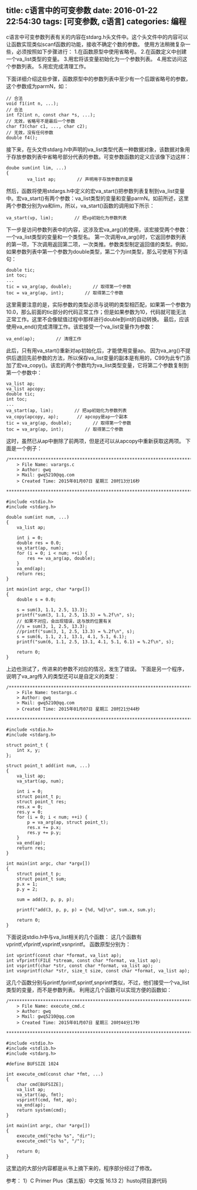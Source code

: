 title: c语言中的可变参数
date: 2016-01-22 22:54:30
tags: [可变参数, c语言]
categories: 编程
---

c语言中可变参数列表有关的内容在stdarg.h头文件中。这个头文件中的内容可以让函数实现类似scanf函数的功能，接收不确定个数的参数。
使用方法稍微复杂一些，必须按照如下步骤进行：
1.在函数原型中使用省略号。
2.在函数定义中创建一个va_list类型的变量。
3.用宏将该变量初始化为一个参数列表。
4.用宏访问这个参数列表。
5.用宏完成清理工作。

下面详细介绍这些步骤，函数原型中的参数列表中至少有一个后跟省略号的参数，这个参数成为parmN，如：

<!--more-->

```
// 合法
void f1(int n, ...);
// 合法
int f2(int n, const char *s, ...);
// 无效，省略号不是最后一个参数
char f3(char c1, ..., char c2);
// 无效，没有任何参数
double f4();
```

接下来，在头文件stdarg.h中声明的va_list类型代表一种数据对象，该数据对象用于存放参数列表中省略号部分代表的参数。可变参数函数的定义应该像下边这样：

```
doube sum(int lim, ...)
{
        va_list ap;        // 声明用于存放参数的变量
```

然后，函数将使用stdargs.h中定义的宏va_start()把参数列表复制到va_list变量中。宏va_start()有两个参数：va_list类型的变量和变量parmN。如前所述，这里两个参数分别为va和lim，所以，va_start()函数的调用如下所示：

```
va_start(vp, lim);        // 把vp初始化为参数列表
```

下一步是访问参数列表中的内容，这涉及宏va_arg()的使用，该宏接受两个参数：一个va_list类型的变量和一个类型名。
第一次调用va_arg()时，它返回参数列表的第一项，下次调用返回第二项，一次类推。参数类型制定返回值的类型。例如，如果参数列表中第一个参数为double类型，第二个为int类型，那么可使用下列语句：

```
double tic;
int toc;
...
tic = va_arg(ap, double);        // 取得第一个参数
toc = va_arg(ap, int);        // 取得第二个参数
```

这里需要注意的是，实际参数的类型必须与说明的类型相匹配，如果第一个参数为10.0，那么前面的tic部分的代码正常工作；但是如果参数为10，代码就可能无法正常工作。这里不会像赋值过程中那样进行double到int的自动转换。
最后，应该使用va_end()完成清理工作。该宏接受一个va_list变量作为参数：

```
va_end(ap);        // 清理工作
```

此后，只有用va_start()重新对ap初始化后，才能使用变量ap。
因为va_arg()不提供后退回先前参数的方法，所以保存va_list变量的副本是有用的，C99为此专门添加了宏va_copy()。该宏的两个参数均为va_list类型变量，它将第二个参数复制到第一个参数中：

```
va_list ap;
va_list apcopy;
double tic;
int toc;
...
va_start(ap, lim);        // 把ap初始化为参数列表
va_copy(apcopy, ap);       // apcopy是ap一个副本
tic = va_arg(ap, double);        // 取得第一个参数
toc = va_arg(ap, int);        // 取得第二个参数
```

这时，虽然已从ap中删除了前两项，但是还可以从apcopy中重新获取这两项。
下面是一个例子：

```
/*************************************************************************
    > File Name: varargs.c
    > Author: gwq
    > Mail: gwq5210@qq.com 
    > Created Time: 2015年01月07日 星期三 20时13分16秒
 ************************************************************************/

#include <stdio.h>
#include <stdarg.h>

double sum(int num, ...)
{
    va_list ap;

    int i = 0;
    double res = 0.0;
    va_start(ap, num);
    for (i = 0; i < num; ++i) {
        res += va_arg(ap, double);
    }
    va_end(ap);
    return res;
}

int main(int argc, char *argv[])
{
    double s = 0.0;

    s = sum(3, 1.1, 2.5, 13.3);
    printf("sum(3, 1.1, 2.5, 13.3) = %.2f\n", s);
    // 如果不对应，会出现错误，这与放的位置有关
    //s = sum(3, 1, 2.5, 13.3);
    //printf("sum(3, 1, 2.5, 13.3) = %.2f\n", s);
    s = sum(6, 1.1, 2.1, 13.1, 4.1, 5.1, 6.1);
    printf("sum(6, 1.1, 2.5, 13.1, 4.1, 5.1, 6.1) = %.2f\n", s);

    return 0;
}
```

上边也测试了，传进来的参数不对应的情况，发生了错误。
下面是另一个程序，说明了va_arg传入的类型还可以是自定义的类型：

```
/*************************************************************************
    > File Name: testargs.c
    > Author: gwq
    > Mail: gwq5210@qq.com 
    > Created Time: 2015年01月07日 星期三 20时21分44秒
 ************************************************************************/

#include <stdio.h>
#include <stdarg.h>

struct point_t {
    int x, y;
};

struct point_t add(int num, ...)
{
    va_list ap;
    va_start(ap, num);

    int i = 0;
    struct point_t p;
    struct point_t res;
    res.x = 0;
    res.y = 0;
    for (i = 0; i < num; ++i) {
        p = va_arg(ap, struct point_t);
        res.x += p.x;
        res.y += p.y;
    }
    va_end(ap);
    return res;
}

int main(int argc, char *argv[])
{
    struct point_t p;
    struct point_t sum;
    p.x = 1;
    p.y = 2;

    sum = add(3, p, p, p);

    printf("add(3, p, p, p) = {%d, %d}\n", sum.x, sum.y);

    return 0;
}
```

下面说说stdio.h中与va_list相关的几个函数：
这几个函数有vprintf,vfprintf,vsprintf,vsnprintf。
函数原型分别为：

```
int vprintf(const char *format, va_list ap);
int vfprintf(FILE *stream, const char *format, va_list ap);
int vsprintf(char *str, const char *format, va_list ap);
int vsnprintf(char *str, size_t size, const char *format, va_list ap);
```

这几个函数分别与printf,fprintf,sprintf,snprintf类似，不过，他们接受一个va_list类型的变量，而不是参数列表。
利用这几个函数可以实现方便的函数如：

```
/*************************************************************************
    > File Name: execute_cmd.c
    > Author: gwq
    > Mail: gwq5210@qq.com 
    > Created Time: 2015年01月07日 星期三 20时44分17秒
 ************************************************************************/

#include <stdio.h>
#include <stdlib.h>
#include <stdarg.h>

#define BUFSIZE 1024

int execute_cmd(const char *fmt, ...)
{
    char cmd[BUFSIZE];
    va_list ap;
    va_start(ap, fmt);
    vsprintf(cmd, fmt, ap);
    va_end(ap);
    return system(cmd);
}

int main(int argc, char *argv[])
{
    execute_cmd("echo %s", "dir");
    execute_cmd("ls %s", "/");

    return 0;
}
```

这里边的大部分内容都是从书上摘下来的，程序部分经过了修改。

参考：
1）C Primer Plus（第五版）中文版 16.13
2）hustoj项目源代码